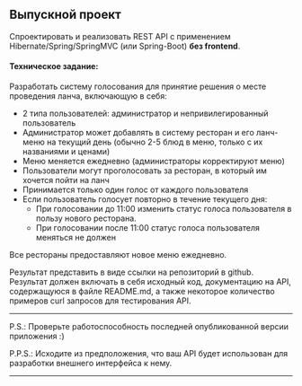 ## Выпускной проект

Спроектировать и реализовать REST API с применением Hibernate/Spring/SpringMVC (или Spring-Boot) **без frontend**.

#### Техническое задание:

Разработать систему голосования для принятие решения о месте проведения ланча, включающую в себя:

 * 2 типа пользователей: администратор и непривилегированный пользователь
 * Администратор может добавлять в систему ресторан и его ланч-меню на текущий день (обычно 2-5 блюд в меню, только с их названиями и ценами)
 * Меню меняется ежедневно (администраторы корректируют меню)
 * Пользователи могут проголосовать за ресторан, в который им хочется пойти на ланч
 * Принимается только один голос от каждого пользователя
 * Если пользователь голосует повторно в течение текущего дня:
    - При голосовании до 11:00 изменить статус голоса пользователя в пользу нового ресторана.
    - При голосовании после 11:00 статус голоса пользователя меняться не должен

Все рестораны предоставляют новое меню ежедневно.

Результат представить в виде ссылки на репозиторий в github. Результат должен включать в себя исходный код, документацию на API, содержащуюся в файле README.md, а также некоторое количество примеров curl запросов для тестирования API.

-----------------------------
P.S.: Проверьте работоспособность последней опубликованной версии приложения :)

P.P.S.: Исходите из предположения, что ваш API будет использован для разработки внешнего интерфейса к нему.

-----------------------------
